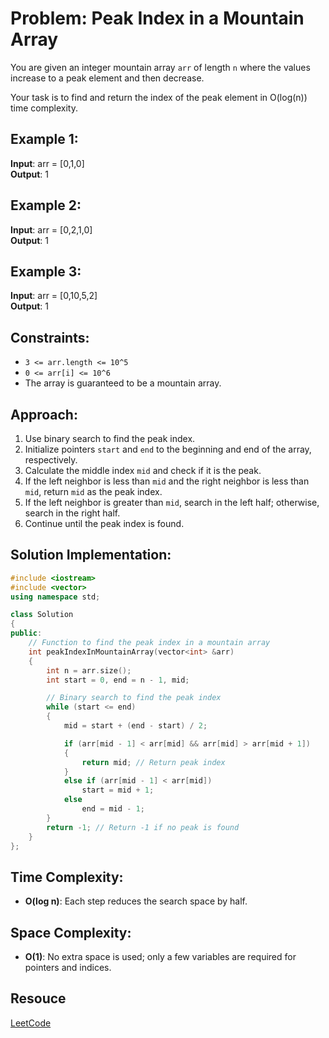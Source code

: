 # Problem: Peak Index in a Mountain Array

You are given an integer mountain array `arr` of length `n` where the values increase to a peak element and then decrease.

Your task is to find and return the index of the peak element in O(log(n)) time complexity.

## Example 1:

**Input**: arr = [0,1,0]  
**Output**: 1

## Example 2:

**Input**: arr = [0,2,1,0]  
**Output**: 1

## Example 3:

**Input**: arr = [0,10,5,2]  
**Output**: 1

## Constraints:

- `3 <= arr.length <= 10^5`
- `0 <= arr[i] <= 10^6`
- The array is guaranteed to be a mountain array.

## Approach:

1. Use binary search to find the peak index.
2. Initialize pointers `start` and `end` to the beginning and end of the array, respectively.
3. Calculate the middle index `mid` and check if it is the peak.
4. If the left neighbor is less than `mid` and the right neighbor is less than `mid`, return `mid` as the peak index.
5. If the left neighbor is greater than `mid`, search in the left half; otherwise, search in the right half.
6. Continue until the peak index is found.

## Solution Implementation:
```cpp
#include <iostream>
#include <vector>
using namespace std;

class Solution
{
public:
    // Function to find the peak index in a mountain array
    int peakIndexInMountainArray(vector<int> &arr)
    {
        int n = arr.size();
        int start = 0, end = n - 1, mid;

        // Binary search to find the peak index
        while (start <= end)
        {
            mid = start + (end - start) / 2; 

            if (arr[mid - 1] < arr[mid] && arr[mid] > arr[mid + 1])
            {
                return mid; // Return peak index
            }
            else if (arr[mid - 1] < arr[mid]) 
                start = mid + 1;
            else 
                end = mid - 1;
        }
        return -1; // Return -1 if no peak is found
    }
};
```
## Time Complexity:
- **O(log n)**: Each step reduces the search space by half.

## Space Complexity:
- **O(1)**: No extra space is used; only a few variables are required for pointers and indices.

## Resouce
[LeetCode](https://leetcode.com/problems/peak-index-in-a-mountain-array/)

